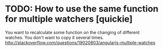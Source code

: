 # TODO: How to use the same function for multiple watchers [quickie]

You want to recalculate some function on the changing of different watches. You don't want to
copy it several times.
http://stackoverflow.com/questions/19020803/angularjs-multiple-watches


